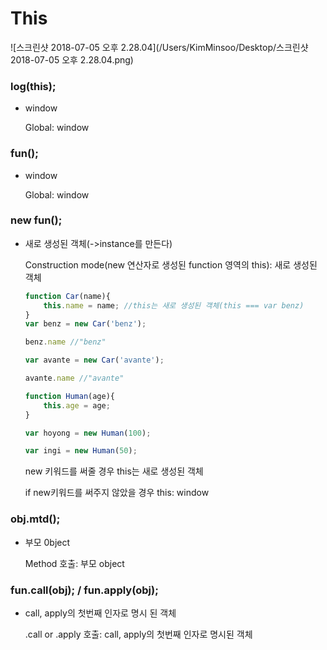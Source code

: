 # This

![스크린샷 2018-07-05 오후 2.28.04](/Users/KimMinsoo/Desktop/스크린샷 2018-07-05 오후 2.28.04.png)



### log(this);

- window

  Global: window



### fun();

- window

  Global: window



### new fun();

- 새로 생성된 객체(->instance를 만든다)

  Construction mode(new 연산자로 생성된 function 영역의 this): 새로 생성된 객체

  

  ```javascript
  function Car(name){
      this.name = name; //this는 새로 생성된 객체(this === var benz)
  }
  var benz = new Car('benz');
  
  benz.name //"benz"
  
  var avante = new Car('avante');
  
  avante.name //"avante"
  ```

  ```javascript
  function Human(age){
      this.age = age;
  }
  
  var hoyong = new Human(100);
  
  var ingi = new Human(50);
  ```

  new 키워드를 써줄 경우 this는 새로 생성된 객체

  if new키워드를 써주지 않았을 경우 this: window

  

### obj.mtd();

- 부모 0bject

  Method 호출: 부모 object



### fun.call(obj); / fun.apply(obj);

- call, apply의 첫번째 인자로 명시 된 객체

  .call or .apply 호출: call, apply의 첫번째 인자로 명시된 객체 









